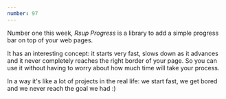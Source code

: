 ```yaml
---
number: 97
---
```


Number one this week, _Rsup Progress_ is a library to add a simple progress bar on top of your web pages.

It has an interesting concept: it starts very fast, slows down as it advances and it never completely reaches the right border of your page.
So you can use it without having to worry about how much time will take your process.

In a way it's like a lot of projects in the real life: we start fast, we get bored and we never reach the goal we had :)
